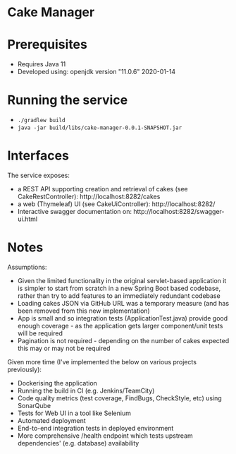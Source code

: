 Cake Manager
============

# Prerequisites

* Requires Java 11 
* Developed using: openjdk version "11.0.6" 2020-01-14

# Running the service

* `./gradlew build`
* `java -jar build/libs/cake-manager-0.0.1-SNAPSHOT.jar`

# Interfaces

The service exposes:
* a REST API supporting creation and retrieval of cakes (see CakeRestController): http://localhost:8282/cakes
* a web (Thymeleaf) UI (see CakeUiController): http://localhost:8282/
* Interactive swagger documentation on: http://localhost:8282/swagger-ui.html

# Notes

Assumptions:
* Given the limited functionality in the original servlet-based application it is simpler to start from scratch in a new 
Spring Boot based codebase, rather than try to add features to an immediately redundant codebase
* Loading cakes JSON via GitHub URL was a temporary measure (and has been removed from this new implementation) 
* App is small and so integration tests (ApplicationTest.java) provide good enough coverage - as the application
gets larger component/unit tests will be required
* Pagination is not required - depending on the number of cakes expected this may or may not be required

Given more time (I've implemented the below on various projects previously):
* Dockerising the application
* Running the build in CI (e.g. Jenkins/TeamCity)
* Code quality metrics (test coverage, FindBugs, CheckStyle, etc) using SonarQube
* Tests for Web UI in a tool like Selenium
* Automated deployment
* End-to-end integration tests in deployed environment
* More comprehensive /health endpoint which tests upstream dependencies' (e.g. database) availability
